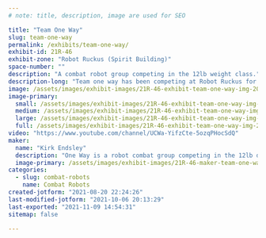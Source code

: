 ```yaml
---
# note: title, description, image are used for SEO

title: "Team One Way"
slug: team-one-way
permalink: /exhibits/team-one-way/
exhibit-id: 21R-46
exhibit-zone: "Robot Ruckus (Spirit Building)"
space-number: ""
description: "A combat robot group competing in the 12lb weight class."
description-long: "Team one way has been competing at Robot Ruckus for many years. We have robots ranging from just 150 grams up to 30 lbs."
image: /assets/images/exhibit-images/21R-46-exhibit-team-one-way-img-20191206-195422602-large.jpg
image-primary: 
  small: /assets/images/exhibit-images/21R-46-exhibit-team-one-way-img-20191206-195422602-small.jpg
  medium: /assets/images/exhibit-images/21R-46-exhibit-team-one-way-img-20191206-195422602-medium.jpg
  large: /assets/images/exhibit-images/21R-46-exhibit-team-one-way-img-20191206-195422602-large.jpg
  full: /assets/images/exhibit-images/21R-46-exhibit-team-one-way-img-20191206-195422602-full.jpg
video: "https://www.youtube.com/channel/UCWa-YifzCte-5ozqPHocSdQ"
maker: 
  name: "Kirk Endsley"
  description: "One Way is a robot combat group competing in the 12lb division at Robot Ruckus 2021."
  image-primary: /assets/images/exhibit-images/21R-46-maker-team-one-way-f30398ce-f975-42eb-b0cf-70c5373c3652-1-e7d5b2cf94b52a33a01a2b35a3f8da41-medium.jpeg
categories: 
  - slug: combat-robots
    name: Combat Robots
created-jotform: "2021-08-20 22:24:26"
last-modified-jotform: "2021-10-06 20:13:29"
last-exported: "2021-11-09 14:54:31"
sitemap: false

---
```


